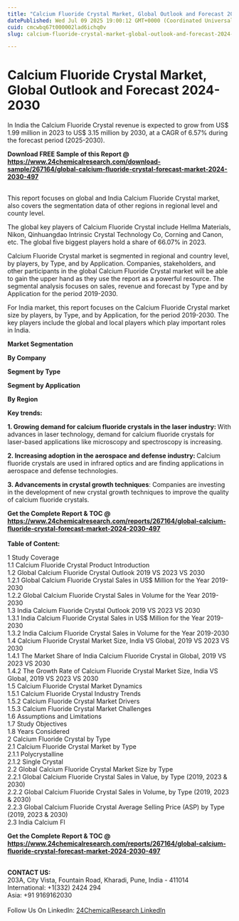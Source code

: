 ```yaml
---
title: "Calcium Fluoride Crystal Market, Global Outlook and Forecast 2024-2030"
datePublished: Wed Jul 09 2025 19:00:12 GMT+0000 (Coordinated Universal Time)
cuid: cmcwbq67t000002lad6ichq0v
slug: calcium-fluoride-crystal-market-global-outlook-and-forecast-2024-2030-1

---
```


# Calcium Fluoride Crystal Market, Global Outlook and Forecast 2024-2030

<p>
</p><p>
In India the Calcium Fluoride Crystal revenue is expected to grow from US$ 1.99 million in 2023 to US$ 3.15 million by 2030, at a CAGR of 6.57% during the forecast period (2025-2030).</p><p>
</p><div><b>Download FREE Sample of this Report @ 
            <a href="https://www.24chemicalresearch.com/download-sample/267164/global-calcium-fluoride-crystal-forecast-market-2024-2030-497">
            https://www.24chemicalresearch.com/download-sample/267164/global-calcium-fluoride-crystal-forecast-market-2024-2030-497</a></b></div><br><p>
This report focuses on global and India Calcium Fluoride Crystal market, also covers the segmentation data of other regions in regional level and county level.</p><p>
</p><p>
The global key players of Calcium Fluoride Crystal include Hellma Materials, Nikon, Qinhuangdao Intrinsic Crystal Technology Co, Corning and Canon, etc. The global five biggest players hold a share of 66.07% in 2023.</p><p>
</p><p>
Calcium Fluoride Crystal market is segmented in regional and country level, by players, by Type, and by Application. Companies, stakeholders, and other participants in the global Calcium Fluoride Crystal market will be able to gain the upper hand as they use the report as a powerful resource. The segmental analysis focuses on sales, revenue and forecast by Type and by Application for the period 2019-2030.</p><p>
</p><p>
For India market, this report focuses on the Calcium Fluoride Crystal market size by players, by Type, and by Application, for the period 2019-2030. The key players include the global and local players which play important roles in India.</p><p>
</p><p>
<strong>Market Segmentation</strong></p><p>
</p><p>
<strong>By Company</strong>
</p><p>
<strong>Segment by Type</strong></p><p>
</p><p>
<strong>Segment by Application</strong></p><p>
</p><p>
<strong>By Region</strong></p><p>
</p><p>
</p><p>
<strong>Key trends:</strong></p><p>
<strong>1. Growing demand for calcium fluoride crystals in the laser industry: </strong>With advances in laser technology, demand for calcium fluoride crystals for laser-based applications like microscopy and spectroscopy is increasing.</p><p>
<strong>2. Increasing adoption in the aerospace and defense industry: </strong>Calcium fluoride crystals are used in infrared optics and are finding applications in aerospace and defense technologies.</p><p>
<strong>3. Advancements in crystal growth techniques</strong>: Companies are investing in the development of new crystal growth techniques to improve the quality of calcium fluoride crystals.</p>

<div><b>Get the Complete Report & TOC @ 
            <a href="https://www.24chemicalresearch.com/reports/267164/global-calcium-fluoride-crystal-forecast-market-2024-2030-497">
            https://www.24chemicalresearch.com/reports/267164/global-calcium-fluoride-crystal-forecast-market-2024-2030-497</a></b></div><br>
            <b>Table of Content:</b><p>1 Study Coverage<br />
1.1 Calcium Fluoride Crystal Product Introduction<br />
1.2 Global Calcium Fluoride Crystal Outlook 2019 VS 2023 VS 2030<br />
1.2.1 Global Calcium Fluoride Crystal Sales in US$ Million for the Year 2019-2030<br />
1.2.2 Global Calcium Fluoride Crystal Sales in Volume for the Year 2019-2030<br />
1.3 India Calcium Fluoride Crystal Outlook 2019 VS 2023 VS 2030<br />
1.3.1 India Calcium Fluoride Crystal Sales in US$ Million for the Year 2019-2030<br />
1.3.2 India Calcium Fluoride Crystal Sales in Volume for the Year 2019-2030<br />
1.4 Calcium Fluoride Crystal Market Size, India VS Global, 2019 VS 2023 VS 2030<br />
1.4.1 The Market Share of India Calcium Fluoride Crystal in Global, 2019 VS 2023 VS 2030<br />
1.4.2 The Growth Rate of Calcium Fluoride Crystal Market Size, India VS Global, 2019 VS 2023 VS 2030<br />
1.5 Calcium Fluoride Crystal Market Dynamics<br />
1.5.1 Calcium Fluoride Crystal Industry Trends<br />
1.5.2 Calcium Fluoride Crystal Market Drivers<br />
1.5.3 Calcium Fluoride Crystal Market Challenges<br />
1.6 Assumptions and Limitations<br />
1.7 Study Objectives<br />
1.8 Years Considered<br />
2 Calcium Fluoride Crystal by Type<br />
2.1 Calcium Fluoride Crystal Market by Type<br />
2.1.1 Polycrystalline<br />
2.1.2 Single Crystal<br />
2.2 Global Calcium Fluoride Crystal Market Size by Type<br />
2.2.1 Global Calcium Fluoride Crystal Sales in Value, by Type (2019, 2023 & 2030)<br />
2.2.2 Global Calcium Fluoride Crystal Sales in Volume, by Type (2019, 2023 & 2030)<br />
2.2.3 Global Calcium Fluoride Crystal Average Selling Price (ASP) by Type (2019, 2023 & 2030)<br />
2.3 India Calcium Fl</p>

<div><b>Get the Complete Report & TOC @ 
            <a href="https://www.24chemicalresearch.com/reports/267164/global-calcium-fluoride-crystal-forecast-market-2024-2030-497">
            https://www.24chemicalresearch.com/reports/267164/global-calcium-fluoride-crystal-forecast-market-2024-2030-497</a></b></div><br>

<b>CONTACT US:</b><br>
            203A, City Vista, Fountain Road, Kharadi, Pune, India - 411014<br>
            International: +1(332) 2424 294<br>
            Asia: +91 9169162030 <br><br>
            Follow Us On LinkedIn: <a href="https://www.linkedin.com/company/24chemicalresearch/">24ChemicalResearch LinkedIn</a>